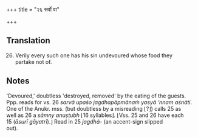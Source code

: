 +++
title = "२६ सर्वो वा"

+++
## Translation
26. Verily every such one has his sin undevoured whose food they  
partake not of.

## Notes
'Devoured,' doubtless 'destroyed, removed' by the eating of the guests.  
Ppp. reads for vs. 26 *sarvā upaśo jagdhapāpmānaṁ yasyā ’nnam aśnāti*.  
One of the Anukr. mss. (but doubtless by a misreading ⌊?⌋) calls 25 as  
well as 26 a *sāmny anuṣṭubh* ⌊16 syllables⌋. ⌊Vss. 25 and 26 have each  
15 (*āsurī gāyatrī*).⌋ Read in 25 *jagdhá-* (an accent-sign slipped  
out).
